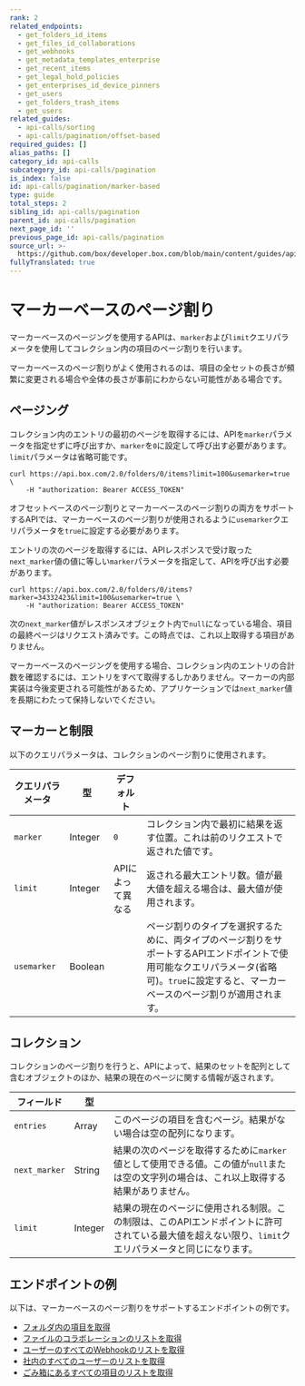 ```yaml
---
rank: 2
related_endpoints:
  - get_folders_id_items
  - get_files_id_collaborations
  - get_webhooks
  - get_metadata_templates_enterprise
  - get_recent_items
  - get_legal_hold_policies
  - get_enterprises_id_device_pinners
  - get_users
  - get_folders_trash_items
  - get_users
related_guides:
  - api-calls/sorting
  - api-calls/pagination/offset-based
required_guides: []
alias_paths: []
category_id: api-calls
subcategory_id: api-calls/pagination
is_index: false
id: api-calls/pagination/marker-based
type: guide
total_steps: 2
sibling_id: api-calls/pagination
parent_id: api-calls/pagination
next_page_id: ''
previous_page_id: api-calls/pagination
source_url: >-
  https://github.com/box/developer.box.com/blob/main/content/guides/api-calls/pagination/marker-based.md
fullyTranslated: true
---
```

# マーカーベースのページ割り

マーカーベースのページングを使用するAPIは、`marker`および`limit`クエリパラメータを使用してコレクション内の項目のページ割りを行います。

マーカーベースのページ割りがよく使用されるのは、項目の全セットの長さが頻繁に変更される場合や全体の長さが事前にわからない可能性がある場合です。

## ページング

コレクション内のエントリの最初のページを取得するには、APIを`marker`パラメータを指定せずに呼び出すか、`marker`を`0`に設定して呼び出す必要があります。`limit`パラメータは省略可能です。

```curl
curl https://api.box.com/2.0/folders/0/items?limit=100&usemarker=true \
    -H "authorization: Bearer ACCESS_TOKEN"
```

<Message type="notice">

オフセットベースのページ割りとマーカーベースのページ割りの両方をサポートするAPIでは、マーカーベースのページ割りが使用されるように`usemarker`クエリパラメータを`true`に設定する必要があります。

</Message>

エントリの次のページを取得するには、APIレスポンスで受け取った`next_marker`値の値に等しい`marker`パラメータを指定して、APIを呼び出す必要があります。

<!-- markdownlint-disable line-length -->

```curl
curl https://api.box.com/2.0/folders/0/items?marker=34332423&limit=100&usemarker=true \
    -H "authorization: Bearer ACCESS_TOKEN"
```

<!-- markdownlint-enable line-length -->

次の`next_marker`値がレスポンスオブジェクト内で`null`になっている場合、項目の最終ページはリクエスト済みです。この時点では、これ以上取得する項目がありません。

<Message type="notice">

マーカーベースのページングを使用する場合、コレクション内のエントリの合計数を確認するには、エントリをすべて取得するしかありません。マーカーの内部実装は今後変更される可能性があるため、アプリケーションでは`next_marker`値を長期にわたって保持しないでください。

</Message>

## マーカーと制限

以下のクエリパラメータは、コレクションのページ割りに使用されます。

<!-- markdownlint-disable line-length -->

| クエリパラメータ    | 型       | デフォルト      |                                                                                                     |
| ----------- | ------- | ---------- | --------------------------------------------------------------------------------------------------- |
| `marker`    | Integer | `0`        | コレクション内で最初に結果を返す位置。これは前のリクエストで返された値です。                                                              |
| `limit`     | Integer | APIによって異なる | 返される最大エントリ数。値が最大値を超える場合は、最大値が使用されます。                                                                |
| `usemarker` | Boolean |            | ページ割りのタイプを選択するために、両タイプのページ割りをサポートするAPIエンドポイントで使用可能なクエリパラメータ(省略可)。`true`に設定すると、マーカーベースのページ割りが適用されます。 |

<!-- markdownlint-enable line-length -->

## コレクション

コレクションのページ割りを行うと、APIによって、結果のセットを配列として含むオブジェクトのほか、結果の現在のページに関する情報が返されます。

<!-- markdownlint-disable line-length -->

| フィールド         | 型       |                                                                                 |
| ------------- | ------- | ------------------------------------------------------------------------------- |
| `entries`     | Array   | このページの項目を含むページ。結果がない場合は空の配列になります。                                               |
| `next_marker` | String  | 結果の次のページを取得するために`marker`値として使用できる値。この値が`null`または空の文字列の場合は、これ以上取得する結果がありません。     |
| `limit`       | Integer | 結果の現在のページに使用される制限。この制限は、このAPIエンドポイントに許可されている最大値を超えない限り、`limit`クエリパラメータと同じになります。 |

<!-- markdownlint-enable line-length -->

## エンドポイントの例

以下は、マーカーベースのページ割りをサポートするエンドポイントの例です。

* [フォルダ内の項目を取得](endpoint://get_folders_id_items)
* [ファイルのコラボレーションのリストを取得](endpoint://get-files-id-collaborations)
* [ユーザーのすべてのWebhookのリストを取得](endpoint://get-webhooks)
* [社内のすべてのユーザーのリストを取得](endpoint://get-users)
* [ごみ箱にあるすべての項目のリストを取得](endpoit://get-folders-trash-items)
